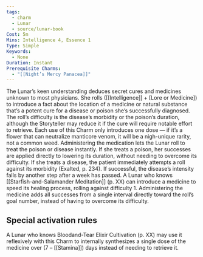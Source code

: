 ```yaml
---
tags:
  - charm
  - Lunar
  - source/lunar-book
Cost: 5m
Mins: Intelligence 4, Essence 1
Type: Simple
Keywords:
  - None
Duration: Instant
Prerequisite Charms:
  - "[[Night’s Mercy Panacea]]"
---
```

The Lunar’s keen understanding deduces secret cures and medicines unknown to most physicians. She rolls ([[Intelligence]] + [Lore or Medicine]) to introduce a fact about the location of a medicine or natural substance that’s a potent cure for a disease or poison she’s successfully diagnosed. The roll’s difficulty is the disease’s morbidity or the poison’s duration, although the Storyteller may reduce it if the cure will require notable effort to retrieve. Each use of this Charm only introduces one dose — if it’s a flower that can neutralize manticore venom, it will be a nigh-unique rarity, not a common weed. Administering the medication lets the Lunar roll to treat the poison or disease instantly. If she treats a poison, her successes are applied directly to lowering its duration, without needing to overcome its difficulty. If she treats a disease, the patient immediately attempts a roll against its morbidity (Exalted, p. 234). If successful, the disease’s intensity falls by another step after a week has passed. A Lunar who knows [[Starfish-and-Salamander Meditation]] (p. XX) can introduce a medicine to speed its healing process, rolling against difficulty 1. Administering the medicine adds all successes from a single interval directly toward the roll’s goal number, instead of having to overcome its difficulty. 

## Special activation rules

A Lunar who knows Bloodand-Tear Elixir Cultivation (p. XX) may use it reflexively with this Charm to internally synthesizes a single dose of the medicine over (7 – [[Stamina]]) days instead of needing to retrieve it.